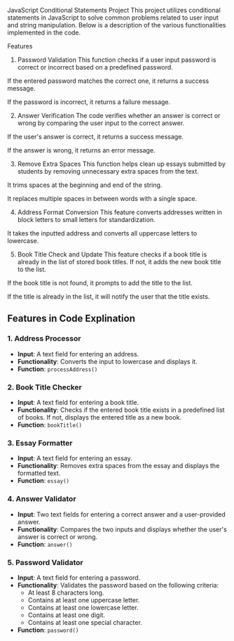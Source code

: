 JavaScript Conditional Statements Project
This project utilizes conditional statements in JavaScript to solve common problems related to user input and string manipulation. Below is a description of the various functionalities implemented in the code.

Features
1. Password Validation
This function checks if a user input password is correct or incorrect based on a predefined password.

If the entered password matches the correct one, it returns a success message.

If the password is incorrect, it returns a failure message.

2. Answer Verification
The code verifies whether an answer is correct or wrong by comparing the user input to the correct answer.

If the user's answer is correct, it returns a success message.

If the answer is wrong, it returns an error message.

3. Remove Extra Spaces
This function helps clean up essays submitted by students by removing unnecessary extra spaces from the text.

It trims spaces at the beginning and end of the string.

It replaces multiple spaces in between words with a single space.

4. Address Format Conversion
This feature converts addresses written in block letters to small letters for standardization.

It takes the inputted address and converts all uppercase letters to lowercase.

5. Book Title Check and Update
This feature checks if a book title is already in the list of stored book titles. If not, it adds the new book title to the list.

If the book title is not found, it prompts to add the title to the list.

If the title is already in the list, it will notify the user that the title exists.

## Features in Code Explination

### 1. Address Processor
- **Input**: A text field for entering an address.
- **Functionality**: Converts the input to lowercase and displays it.
- **Function**: `processAddress()`

### 2. Book Title Checker
- **Input**: A text field for entering a book title.
- **Functionality**: Checks if the entered book title exists in a predefined list of books. If not, displays the entered title as a new book.
- **Function**: `bookTitle()`

### 3. Essay Formatter
- **Input**: A text field for entering an essay.
- **Functionality**: Removes extra spaces from the essay and displays the formatted text.
- **Function**: `essay()`

### 4. Answer Validator
- **Input**: Two text fields for entering a correct answer and a user-provided answer.
- **Functionality**: Compares the two inputs and displays whether the user's answer is correct or wrong.
- **Function**: `answer()`

### 5. Password Validator
- **Input**: A text field for entering a password.
- **Functionality**: Validates the password based on the following criteria:
  - At least 8 characters long.
  - Contains at least one uppercase letter.
  - Contains at least one lowercase letter.
  - Contains at least one digit.
  - Contains at least one special character.
- **Function**: `password()`
